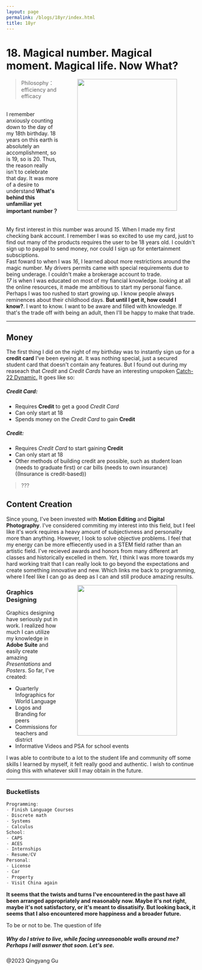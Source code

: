 ```yaml
---
layout: page
permalink: /blogs/18yr/index.html
title: 18yr
---
```


# 18. Magical number. Magical moment. Magical life. Now What?
<img src="https://frankqgu.github.io/blogs/18yr.asset/self1.jpg"  width="265" height="350" ALIGN="right" style="vertical-align:middle;margin:0px 50px"> 

> Philosophy：efficiency and efficacy




<br>I remember anxiously counting down to the day of my 18th birthday. 18 years on this earth is absolutely an accomplishment, so is 19, so is 20. Thus, the reason really isn't to celebrate that day. It was more of a desire to understand **What's behind this unfamiliar yet important number？**

<br>My first interest in this number was around *15*. When I made my first checking bank account. I remember I was so excited to use my card, just to find out many of the products requires the user to be 18 years old. I couldn't sign up to paypal to send money, nor could I sign up for entertainment subsciptions. <br>
Fast foward to when I was *16*, I learned about more restrictions around the magic number. My drivers permits came with special requirements due to being underage. I couldn't make a brokerage account to trade. <br>
*17* is when I was educated on most of my fiancial knowledge. looking at all the online resources, it made me ambitious to start my personal fiance.
Perhaps I was too rushed to start growing up. I know people always reminences about their childhood days. **But until I get it, how could I know?**. I want to know. I want to be aware and filled with knowledge. If that's the trade off with being an adult, then I'll be happy to make that trade.

---

## Money

The first thing I did on the night of  my birthday was to instantly sign up for a **credit card** I've been eyeing at. It was nothing special, just a secured student card that doesn't contain any features. But I found out during my reaseach that *Credit* and *Credit Cards* have an interesting unspoken <u>Catch-22 Dynamic.</u> It goes like so:

##### Credit Card:

- Requires **Credit** to get a good *Credit Card*
- Can only start at 18
- Spends money on the *Credit Card* to gain **Credit**

##### Credit:

- Requires *Credit Card* to start gaining **Credit**
- Can only start at 18
- Other methods of building credit are possible, such as student loan (needs to graduate first) or car bills (needs to own insurance)((Insurance is credit-based))
>???

## Content Creation

Since young, I've been invested with **Motion Editing** and **Digital Photography**. I've considered commiting my interest into this field, but I feel like it's work requires a heavy amount of subjectivness and personality more than anything. However, I look to solve objective problems. I feel that my energy can be more effiecently used in a STEM field rather than an artistic field. I've recieved awards and honors from many different art classes and historically excelled in them. *Yet*, I think I was more towards my hard working trait that I can really look to go beyond the expectations and create something innovative and new. Which links me back to programming, where I feel like I can go as deep as I can and still produce amazing results.


<img src="https://frankqgu.github.io/blogs/18yr.asset/photo.jpg" width="265" height="400" ALIGN="right" style="float:right;margin:0px 50px">



### Graphics Designing

Graphics designing have seriously put in work. I realized how much I can utilize my knowledge in **Adobe Suite** and easily create amazing *Presentations* and *Posters*. So far, I've created:

- Quarterly Infographics for World Language
- Logos and Branding for peers
- Commissions for teachers and district
- Informative Videos and PSA for school events

I was able to contribute to a lot to the student life and community off some skills I learned by myself, it felt really good and authentic. I wish to continue doing this with whatever skill I may obtain in the future.

---

### Bucketlists

```java 
Programming:
- Finish Language Courses
- Discrete math
- Systems
- Calculus
School:
- CAPS
- ACES
- Internships
- Resume/CV
Personal:
- License
- Car
- Property
- Visit China again
```
**It seems that the twists and turns I've encountered in the past have all been arranged appropriately and reasonably now. Maybe it's not right, maybe it's not satisfactory, or it's meant to dissatisify. But looking back, it seems that I also encountered more happiness and a broader future.**

To be or not to be. The question of life

##### Why do I strive to live, while facing unreasonable walls around me? Perhaps I will asnwer that soon. Let's see.

@2023 Qingyang Gu
